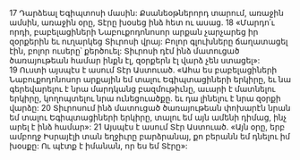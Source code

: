 17 Դարձեալ Եգիպտոսի մասին: Քսանեօթներորդ տարում, առաջին ամսին, առաջին օրը, Տէրը խօսեց ինձ հետ ու ասաց. 18 «Մարդո՛ւ որդի, բաբելացիների Նաբուքոդոնոսոր արքան չարչարեց իր զօրքերին եւ ուղարկեց Տիւրոսի վրայ: Բոլոր գլուխները ճաղատացել էին, բոլոր ուսերը՝ քերծուել: Տիւրոսի դէմ ինձ մատուցած ծառայութեան համար ինքն էլ, զօրքերն էլ վարձ չեն ստացել»: 19 Ուստի այսպէս է ասում Տէր Աստուած. «Ահա ես բաբելացիների Նաբուքոդոնոսոր արքային եմ տալու Եգիպտացիների երկիրը, եւ նա գերեվարելու է նրա մարդկանց բազմութիւնը, աւարի է մատնելու երկիրը, կողոպտելու նրա ունեցուածքը. եւ դա լինելու է նրա զօրքի վարձը: 20 Տիւրոսում ինձ մատուցած ծառայութեան փոխարէն նրան եմ տալու Եգիպտացիների երկիրը, տալու եմ այն ամենի դիմաց, ինչ արել է ինձ համար»: 21 Այսպէս է ասում Տէր Աստուած. «Այն օրը, երբ ամբողջ Իսրայէլի տան եղջիւրը բարձրանայ, քո բերանն եմ դնելու իմ խօսքը: Ու պէտք է իմանան, որ ես եմ Տէրը»:
